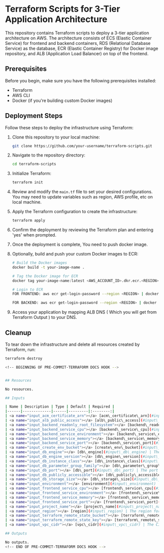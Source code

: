 # Terraform Scripts for 3-Tier Application Architecture

This repository contains Terraform scripts to deploy a 3-tier application architecture on AWS. The architecture consists of ECS (Elastic Container Service) for frontend and backend containers, RDS (Relational Database Service) as the database, ECR (Elastic Container Registry) for Docker image repository, and ALB (Application Load Balancer) on top of the frontend.

## Prerequisites

Before you begin, make sure you have the following prerequisites installed:

- Terraform
- AWS CLI
- Docker (if you're building custom Docker images)

## Deployment Steps

Follow these steps to deploy the infrastructure using Terraform:

1. Clone this repository to your local machine:

    ```bash
    git clone https://github.com/your-username/terraform-scripts.git
    ```

2. Navigate to the repository directory:

    ```bash
    cd terraform-scripts
    ```

3. Initialize Terraform:

    ```bash
    terraform init
    ```

4. Review and modify the `main.tf` file to set your desired configurations. You may need to update variables such as region, AWS profile, etc on local machine.

5. Apply the Terraform configuration to create the infrastructure:

    ```bash
    terraform apply
    ```

6. Confirm the deployment by reviewing the Terraform plan and entering 'yes' when prompted.

7. Once the deployment is complete, You need to push docker image.

8. Optionally, build and push your custom Docker images to ECR:

    ```bash
    # Build the Docker images
    docker build -t your-image-name .

    # Tag the Docker image for ECR
    docker tag your-image-name:latest <AWS_ACCOUNT_ID>.dkr.ecr.<REGION>.amazonaws.com/"${var.project_name}-${var.environment}":latest

    # Login to ECR
    FOR FRONTEND: aws ecr get-login-password --region <REGION> | docker login --username AWS --password- stdin <AWS_ACCOUNT_ID>.dkr.ecr.<REGION>.amazonaws.com/"${var.project_name}-${var.environment}-frontend"

    FOR BACKEND: aws ecr get-login-password --region <REGION> | docker login --username AWS --password- stdin <AWS_ACCOUNT_ID>.dkr.ecr.<REGION>.amazonaws.com/"${var.project_name}-${var.environment}-backend"

9. Access your application by mapping ALB DNS ( Which you will get from Terraform Output ) to your DNS.

## Cleanup

To tear down the infrastructure and delete all resources created by Terraform, run:

```bash
terraform destroy

<!-- BEGINNING OF PRE-COMMIT-TERRAFORM DOCS HOOK -->


## Resources

No resources.

## Inputs

| Name | Description | Type | Default | Required |
|------|-------------|------|---------|:--------:|
| <a name="input_acm_certificate_arn"></a> [acm\_certificate\_arn](#input\_acm\_certificate\_arn) | The ARN for the ACM certificate | `string` | n/a | yes |
| <a name="input_alb_public_access"></a> [alb\_public\_access](#input\_alb\_public\_access) | Whether the ALB should be publicly accessible | `bool` | `true` | no |
| <a name="input_backend_readonly_root_filesystem"></a> [backend\_readonly\_root\_filesystem](#input\_backend\_readonly\_root\_filesystem) | Whether the backend service should have a read-only root filesystem | `bool` | `true` | no |
| <a name="input_backend_service_cpu"></a> [backend\_service\_cpu](#input\_backend\_service\_cpu) | The CPU units for the backend service | `number` | `256` | no |
| <a name="input_backend_service_environment"></a> [backend\_service\_environment](#input\_backend\_service\_environment) | Environment variables for the backend service | `list(map(string))` | `null` | no |
| <a name="input_backend_service_memory"></a> [backend\_service\_memory](#input\_backend\_service\_memory) | The memory for the backend service | `number` | `512` | no |
| <a name="input_backend_service_port"></a> [backend\_service\_port](#input\_backend\_service\_port) | The port for the backend service | `number` | `3000` | no |
| <a name="input_create_env_bucket"></a> [create\_env\_bucket](#input\_create\_env\_bucket) | Whether to create an environment bucket | `bool` | `false` | no |
| <a name="input_db_engine"></a> [db\_engine](#input\_db\_engine) | The engine for the database | `string` | `"postgres"` | no |
| <a name="input_db_engine_version"></a> [db\_engine\_version](#input\_db\_engine\_version) | The version for the database engine | `string` | `"11.5"` | no |
| <a name="input_db_instance_class"></a> [db\_instance\_class](#input\_db\_instance\_class) | The instance class for the database | `string` | `"db.t2.micro"` | no |
| <a name="input_db_parameter_group_family"></a> [db\_parameter\_group\_family](#input\_db\_parameter\_group\_family) | The family for the database parameter group | `string` | `"postgres11"` | no |
| <a name="input_db_port"></a> [db\_port](#input\_db\_port) | The port for the database | `number` | `5432` | no |
| <a name="input_db_publicly_accessible"></a> [db\_publicly\_accessible](#input\_db\_publicly\_accessible) | Whether the database should be publicly accessible | `bool` | `false` | no |
| <a name="input_db_storage_size"></a> [db\_storage\_size](#input\_db\_storage\_size) | The storage size for the database | `number` | `20` | no |
| <a name="input_environment"></a> [environment](#input\_environment) | The environment for the infrastructure | `string` | `"stage"` | no |
| <a name="input_frontend_service_cpu"></a> [frontend\_service\_cpu](#input\_frontend\_service\_cpu) | The CPU units for the frontend service | `number` | `256` | no |
| <a name="input_frontend_service_environment"></a> [frontend\_service\_environment](#input\_frontend\_service\_environment) | Environment variables for the frontend service | `list(map(string))` | `null` | no |
| <a name="input_frontend_service_memory"></a> [frontend\_service\_memory](#input\_frontend\_service\_memory) | The memory for the frontend service | `number` | `512` | no |
| <a name="input_frontend_service_port"></a> [frontend\_service\_port](#input\_frontend\_service\_port) | The port for the frontend service | `number` | `80` | no |
| <a name="input_project_name"></a> [project\_name](#input\_project\_name) | The name of the project | `string` | n/a | yes |
| <a name="input_region"></a> [region](#input\_region) | The region for the infrastructure | `string` | `"us-west-2"` | no |
| <a name="input_terraform_remote_state_bucket"></a> [terraform\_remote\_state\_bucket](#input\_terraform\_remote\_state\_bucket) | The name of the S3 bucket for the Terraform remote state | `string` | n/a | yes |
| <a name="input_terraform_remote_state_key"></a> [terraform\_remote\_state\_key](#input\_terraform\_remote\_state\_key) | The name of the key for the Terraform remote state | `string` | `"terraform.tfstate"` | no |
| <a name="input_vpc_cidr"></a> [vpc\_cidr](#input\_vpc\_cidr) | The CIDR block for the VPC | `string` | `"10.0.0.0/16"` | no |

## Outputs

No outputs.  
<!-- END OF PRE-COMMIT-TERRAFORM DOCS HOOK -->
